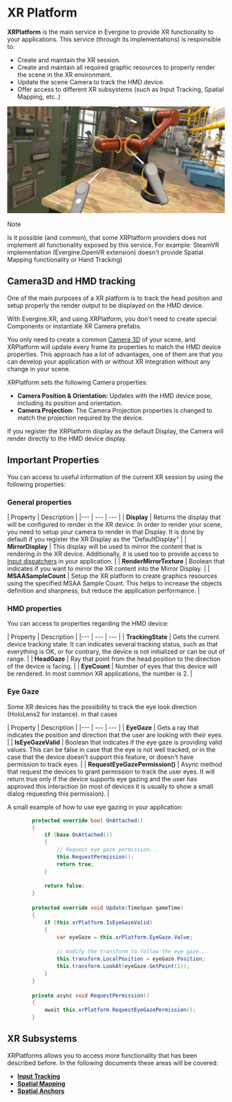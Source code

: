# XR Platform

**XRPlatform** is the main service in Evergine to provide XR functionality to your applications.
 This service (through its implementations) is responsible to:
 - Create and maintain the XR session.
 - Create and maintain all required graphic resources to properly render the scene in the XR environment.
 - Update the scene Camera to track the HMD device.
 - Offer access to different XR subsystems (such as Input Tracking, Spatial Mapping, etc..)

![XR Sample](images/xrsample.jpg)

> [!Note]
> Is it possible (and common), that some XRPlatform providers does not implement all functionality exposed by this service. For example: SteamVR implementation (Evergine.OpenVR extension) doesn't provide Spatial Mapping functionality or Hand Tracking) 


## Camera3D and HMD tracking

One of the main purposes of a XR platform is to track the head position and setup properly the render output to be displayed on the HMD device.

With Evergine.XR, and using XRPlatform, you don't need to create special Components or instantiate XR Camera prefabs.

You only need to create a common [Camera 3D](../graphics/cameras.md) of your scene, and XRPlatform will update every frame its properties to match the HMD device properties. This approach has a lot of advantages, one of them are that you can develop your application with or without XR integration without any change in your scene.

XRPlatform sets the following Camera properties:
* **Camera Position & Orientation:** Updates with the HMD device pose, including its position and orientation.
* **Camera Projection:** The Camera Projection properties is changed to match the projection required by the device.

If you register the XRPlatform display as the default Display, the Camera will render directly to the HMD device display.

## Important Properties

You can access to useful information of the current XR session by using the following properties:

### General properties

| Property | Description |
|--- | --- | --- |
| **Display** | Returns the display that will be configured to render in the XR device. In order to render your scene, you need to setup your camera to render in that Display. It is done by default if you register the XR Display as the "DefaultDisplay" |
| **MirrorDisplay** | This display will be used to mirror the content that is rendering in the XR device. Additionally, it is used too to provide access to [Input dispatchers](../input/index.md) in your application. |
| **RenderMirrorTexture** | Boolean that indicates if you want to mirror the XR content into the Mirror Display. | 
| **MSAASampleCount** | Setup the XR platform to create graphics resources using the specified MSAA Sample Count. This helps to increase the objects definition and sharpness, but reduce the application performance. |


### HMD properties

You can access to properties regarding the HMD device:

| Property | Description |
|--- | --- | --- |
| **TrackingState** | Gets the current device tracking state. It can indicates several tracking status, such as that everything is OK, or for contrary, the device is not initialized or can be out of range. |
| **HeadGaze** | Ray that point from the head position to the direction of the device is facing. |
| **EyeCount** | Number of eyes that this device will be rendered. In most common XR applications, the number is 2. |

### Eye Gaze

Some XR devices has the possibility to track the eye look direction (HoloLens2 for instance). in that cases

| Property | Description |
|--- | --- | --- |
| **EyeGaze** | Gets a ray that indicates the position and direction that the user are looking with their eyes. |
| **IsEyeGazeValid** | Boolean that indicates if the eye gaze is providing valid values. This can be false in case that the eye is not well tracked, or in the case that the device doesn't support this feature, or doesn't have permission to track eyes. |
| **RequestEyeGazePermission()** | Async method that request the devices to grant permission to track the user eyes. It will return true only if the device supports eye gazing and the user has approved this interaction (in most of devices it is usually to show a small dialog requesting this permission). |

A small example of how to use eye gazing in your application:

```csharp
        protected override bool OnAttached()
        {
            if (base.OnAttached())
            {
                // Request eye gaze permission...
                this.RequestPermission();
                return true;
            }

            return false;
        }

        protected override void Update(TimeSpan gameTime)
        {
            if (this.xrPlatform.IsEyeGazeValid)
            {
                var eyeGaze = this.xrPlatform.EyeGaze.Value;

                // modify the transform to follow the eye gaze...
                this.transform.LocalPosition = eyeGaze.Position;
                this.transform.LookAt(eyeGaze.GetPoint(1));
            }
        }        

        private async void RequestPermission()
        {
            await this.xrPlatform.RequestEyeGazePermission();
        }
```

## XR Subsystems

XRPlatforms allows you to access more functionality that has been described before. 
In the following documents these areas will be covered:

- **[Input Tracking](input_tracking/index.md)**
- **[Spatial Mapping](spatial_mapping.md)**
- **[Spatial Anchors](spatial_anchors.md)**